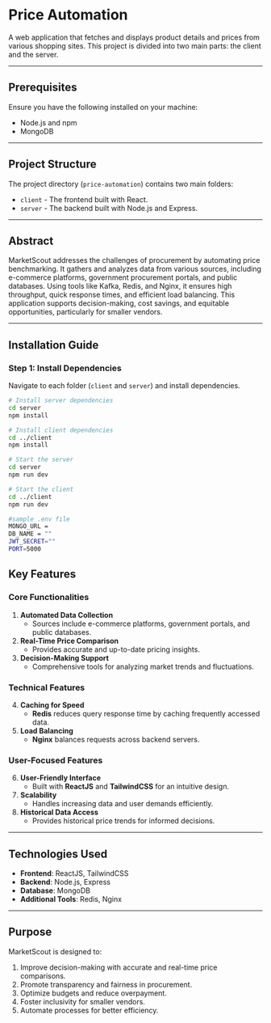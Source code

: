 # Price Automation

A web application that fetches and displays product details and prices from various shopping sites. This project is divided into two main parts: the client and the server.

---

## Prerequisites

Ensure you have the following installed on your machine:
- Node.js and npm
- MongoDB

---

## Project Structure

The project directory (`price-automation`) contains two main folders:
- `client` - The frontend built with React.
- `server` - The backend built with Node.js and Express.

---

## **Abstract**

MarketScout addresses the challenges of procurement by automating price benchmarking. It gathers and analyzes data from various sources, including e-commerce platforms, government procurement portals, and public databases. Using tools like Kafka, Redis, and Nginx, it ensures high throughput, quick response times, and efficient load balancing. This application supports decision-making, cost savings, and equitable opportunities, particularly for smaller vendors.

---

## Installation Guide

### Step 1: Install Dependencies

Navigate to each folder (`client` and `server`) and install dependencies.

```bash
# Install server dependencies
cd server
npm install

# Install client dependencies
cd ../client
npm install
```

```bash
# Start the server
cd server
npm run dev

# Start the client
cd ../client
npm run dev
```

```bash
#sample .env file
MONGO_URL =
DB_NAME = ""
JWT_SECRET=""
PORT=5000
```


## **Key Features**

### **Core Functionalities**
1. **Automated Data Collection**  
   - Sources include e-commerce platforms, government portals, and public databases.
2. **Real-Time Price Comparison**  
   - Provides accurate and up-to-date pricing insights.  
3. **Decision-Making Support**  
   - Comprehensive tools for analyzing market trends and fluctuations. 

### **Technical Features**
4. **Caching for Speed**  
   - **Redis** reduces query response time by caching frequently accessed data.  
5. **Load Balancing**  
   - **Nginx** balances requests across backend servers.  

### **User-Focused Features**
6. **User-Friendly Interface**  
   - Built with **ReactJS** and **TailwindCSS** for an intuitive design.  
7. **Scalability**  
   - Handles increasing data and user demands efficiently.  
8. **Historical Data Access**  
   - Provides historical price trends for informed decisions.  

---

## **Technologies Used**

- **Frontend**: ReactJS, TailwindCSS  
- **Backend**: Node.js, Express  
- **Database**: MongoDB  
- **Additional Tools**: Redis, Nginx 

---

## **Purpose**

MarketScout is designed to:
1. Improve decision-making with accurate and real-time price comparisons.  
2. Promote transparency and fairness in procurement.  
3. Optimize budgets and reduce overpayment.  
4. Foster inclusivity for smaller vendors.  
5. Automate processes for better efficiency.

